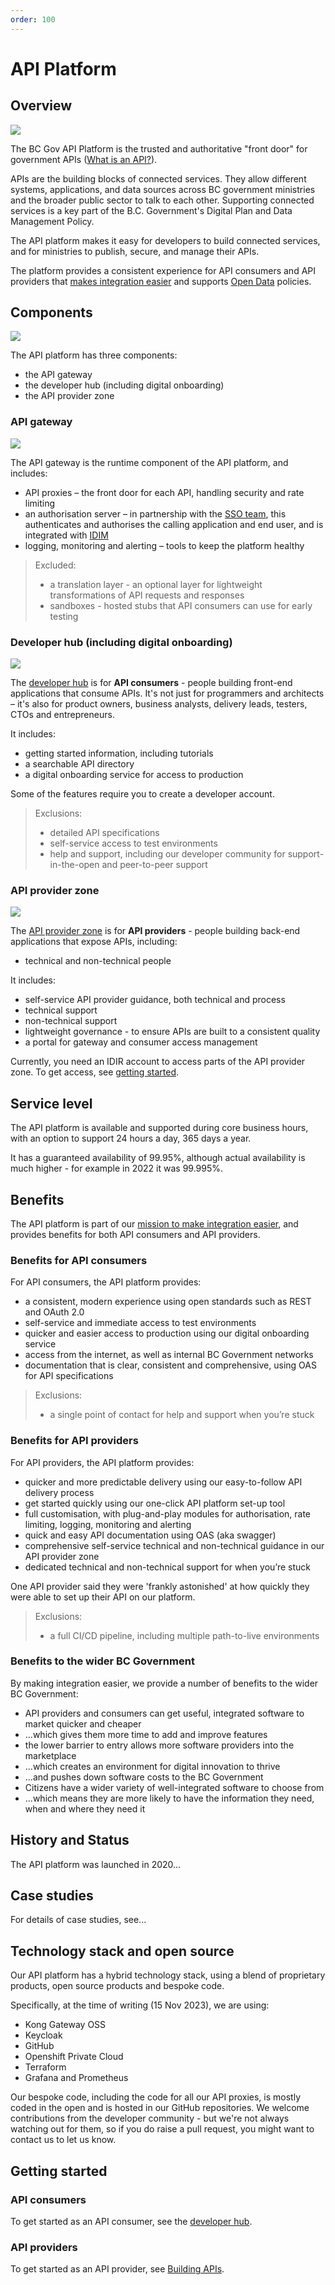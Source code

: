 ```yaml
---
order: 100
---
```


# API Platform

## Overview

![](../../artifacts/nontech-overview.png)

The BC Gov API Platform is the trusted and authoritative "front door" for government APIs ([What is an API?](../developer/what-is-an-api)).

APIs are the building blocks of connected services. They allow different systems, applications, and data sources across BC government ministries and the broader public sector to talk to each other. Supporting connected services is a key part of the B.C. Government's Digital Plan and Data Management Policy.

The API platform makes it easy for developers to build connected services, and for ministries to publish, secure, and manage their APIs.

The platform provides a consistent experience for API consumers and API providers that [makes integration easier](../developer/api-management-vision) and supports [Open Data](https://www2.gov.bc.ca/gov/content/data/open-data) policies.

## Components

![](../../artifacts/nontech-components.png)

The API platform has three components:

- the API gateway
- the developer hub (including digital onboarding)
- the API provider zone

### API gateway

![](../../artifacts/nontech-gateway.png)

The API gateway is the runtime component of the API platform, and includes:

- API proxies – the front door for each API, handling security and rate limiting
- an authorisation server – in partnership with the [SSO team](https://bcgov.github.io/sso-requests), this authenticates and authorises the calling application and end user, and is integrated with [IDIM](https://www2.gov.bc.ca/gov/content/governments/services-for-government/information-management-technology/identity-and-authentication-services)
- logging, monitoring and alerting – tools to keep the platform healthy

> Excluded:
>
> - a translation layer - an optional layer for lightweight transformations of API requests and responses
> - sandboxes - hosted stubs that API consumers can use for early testing

### Developer hub (including digital onboarding)

![](../../artifacts/nontech-devhub.png)

The [developer hub](../developer/hub) is for **API consumers** - people building front-end applications that consume APIs. It's not just for programmers and architects – it's also for product owners, business analysts, delivery leads, testers, CTOs and entrepreneurs.

It includes:

- getting started information, including tutorials
- a searchable API directory
- a digital onboarding service for access to production

Some of the features require you to create a developer account.

> Exclusions:
>
> - detailed API specifications
> - self-service access to test environments
> - help and support, including our developer community for support-in-the-open and peer-to-peer support

### API provider zone

![](../../artifacts/nontech-apiprovider.png)

The [API provider zone](https://bcgov.github.io/aps-infra-platform/) is for **API providers** - people building back-end applications that expose APIs, including:

- technical and non-technical people

It includes:

- self-service API provider guidance, both technical and process
- technical support
- non-technical support
- lightweight governance - to ensure APIs are built to a consistent quality
- a portal for gateway and consumer access management

Currently, you need an IDIR account to access parts of the API provider zone. To get access, see [getting started](#getting-started).

## Service level

The API platform is available and supported during core business hours, with an option to support 24 hours a day, 365 days a year.

It has a guaranteed availability of 99.95%, although actual availability is much higher - for example in 2022 it was 99.995%.

## Benefits

The API platform is part of our [mission to make integration easier](../../developer/api-management-vision), and provides benefits for both API consumers and API providers.

### Benefits for API consumers

For API consumers, the API platform provides:

- a consistent, modern experience using open standards such as REST and OAuth 2.0
- self-service and immediate access to test environments
- quicker and easier access to production using our digital onboarding service
- access from the internet, as well as internal BC Government networks
- documentation that is clear, consistent and comprehensive, using OAS for API specifications

> Exclusions:
>
> - a single point of contact for help and support when you’re stuck

### Benefits for API providers

For API providers, the API platform provides:

- quicker and more predictable delivery using our easy-to-follow API delivery process
- get started quickly using our one-click API platform set-up tool
- full customisation, with plug-and-play modules for authorisation, rate limiting, logging, monitoring and alerting
- quick and easy API documentation using OAS (aka swagger)
- comprehensive self-service technical and non-technical guidance in our API provider zone
- dedicated technical and non-technical support for when you’re stuck

One API provider said they were 'frankly astonished' at how quickly they were able to set up their API on our platform.

> Exclusions:
>
> - a full CI/CD pipeline, including multiple path-to-live environments

### Benefits to the wider BC Government

By making integration easier, we provide a number of benefits to the wider BC Government:

- API providers and consumers can get useful, integrated software to market quicker and cheaper
- ...which gives them more time to add and improve features
- the lower barrier to entry allows more software providers into the marketplace
- ...which creates an environment for digital innovation to thrive
- ...and pushes down software costs to the BC Government
- Citizens have a wider variety of well-integrated software to choose from
- ...which means they are more likely to have the information they need, when and where they need it

## History and Status

The API platform was launched in 2020...

## Case studies

For details of case studies, see...

## Technology stack and open source

Our API platform has a hybrid technology stack, using a blend of proprietary products, open source products and bespoke code.

Specifically, at the time of writing (15 Nov 2023), we are using:

- Kong Gateway OSS
- Keycloak
- GitHub
- Openshift Private Cloud
- Terraform
- Grafana and Prometheus

Our bespoke code, including the code for all our API proxies, is mostly coded in the open and is hosted in our GitHub repositories. We welcome contributions from the developer community - but we're not always watching out for them, so if you do raise a pull request, you might want to contact us to let us know.

## Getting started

### API consumers

To get started as an API consumer, see the [developer hub](../developer/hub).

### API providers

To get started as an API provider, see [Building APIs](./building-apis).
